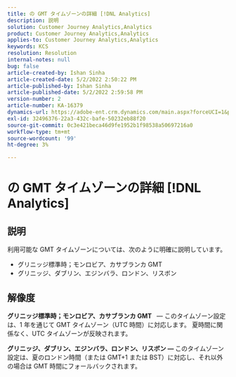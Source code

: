 ```yaml
---
title: の GMT タイムゾーンの詳細 [!DNL Analytics]
description: 説明
solution: Customer Journey Analytics,Analytics
product: Customer Journey Analytics,Analytics
applies-to: Customer Journey Analytics,Analytics
keywords: KCS
resolution: Resolution
internal-notes: null
bug: false
article-created-by: Ishan Sinha
article-created-date: 5/2/2022 2:50:22 PM
article-published-by: Ishan Sinha
article-published-date: 5/2/2022 2:59:58 PM
version-number: 2
article-number: KA-16379
dynamics-url: https://adobe-ent.crm.dynamics.com/main.aspx?forceUCI=1&pagetype=entityrecord&etn=knowledgearticle&id=06b43830-27ca-ec11-a7b5-6045bd00dca1
exl-id: 32496376-22a3-432c-bafe-50232eb88f20
source-git-commit: 0c3e421beca46d9fe1952b1f98538a50697216a0
workflow-type: tm+mt
source-wordcount: '99'
ht-degree: 3%

---
```


# の GMT タイムゾーンの詳細 [!DNL Analytics]

## 説明


利用可能な GMT タイムゾーンについては、次のように明確に説明しています。

- グリニッジ標準時；モンロビア、カサブランカ GMT
- グリニッジ、ダブリン、エジンバラ、ロンドン、リスボン



## 解像度


<b>グリニッジ標準時；モンロビア、カサブランカ GMT </b>  — このタイムゾーン設定は、1 年を通じて GMT タイムゾーン（UTC 時間）に対応します。 夏時間に関係なく、UTC タイムゾーンが反映されます。

<b>グリニッジ、ダブリン、エジンバラ、ロンドン、リスボン — </b>このタイムゾーン設定は、夏のロンドン時間（または GMT+1 または BST）に対応し、それ以外の場合は GMT 時間にフォールバックされます。
